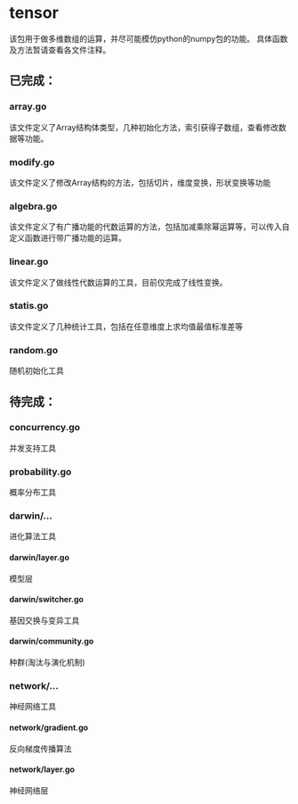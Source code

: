 # tensor
该包用于做多维数组的运算，并尽可能模仿python的numpy包的功能。
具体函数及方法暂请查看各文件注释。
## 已完成：
### array.go
该文件定义了Array结构体类型，几种初始化方法，索引获得子数组，查看修改数据等功能。
### modify.go
该文件定义了修改Array结构的方法，包括切片，维度变换，形状变换等功能
### algebra.go
该文件定义了有广播功能的代数运算的方法，包括加减乘除幂运算等，可以传入自定义函数进行带广播功能的运算。
### linear.go
该文件定义了做线性代数运算的工具，目前仅完成了线性变换。
### statis.go
该文件定义了几种统计工具，包括在任意维度上求均值最值标准差等
### random.go
随机初始化工具
## 待完成：
### concurrency.go
并发支持工具
### probability.go
概率分布工具
### darwin/...
进化算法工具
#### darwin/layer.go
模型层
#### darwin/switcher.go
基因交换与变异工具
#### darwin/community.go
种群(淘汰与演化机制)
### network/...
神经网络工具
#### network/gradient.go
反向梯度传播算法
#### network/layer.go
神经网络层